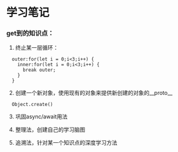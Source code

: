 # 学习笔记

### get到的知识点：

1. 终止某一层循环：
  ```
    outer:for(let i = 0;i<3;i++) {
      inner:for(let i = 0;i<3;i++) {
        break outer;
      }
    }
  ```

2. 创建一个新对象，使用现有的对象来提供新创建的对象的__proto__
```
  Object.create()
```

3. 巩固async/await用法

4. 整理法，创建自己的学习脑图

5. 追溯法，针对某一个知识点的深度学习方法